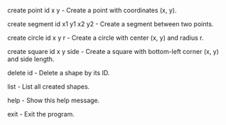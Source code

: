   create point id x y          - Create a point with coordinates (x, y).
  
  create segment id x1 y1 x2 y2 - Create a segment between two points.
  
  create circle id x y r    - Create a circle with center (x, y) and radius r.
  
  create square id x y side  - Create a square with bottom-left corner (x, y) and side length.
  
  delete id                        - Delete a shape by its ID.
  
  list                               - List all created shapes.
  
  help                               - Show this help message.
  
  exit                               - Exit the program.

